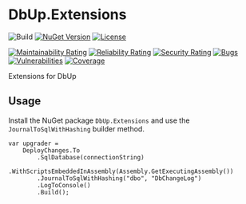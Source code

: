 # DbUp.Extensions

![Build](https://github.com/twenzel/DbUp.Extensions/actions/workflows/build.yml/badge.svg?branch=main)
[![NuGet Version](http://img.shields.io/nuget/v/DbUp.Extensions.svg?style=flat)](https://www.nuget.org/packages/DbUp.Extensions/)
[![License](https://img.shields.io/badge/license-MIT-blue.svg)](LICENSE)

[![Maintainability Rating](https://sonarcloud.io/api/project_badges/measure?project=twenzel_DbUp.Extensions&metric=sqale_rating)](https://sonarcloud.io/dashboard?id=twenzel_DbUp.Extensions)
[![Reliability Rating](https://sonarcloud.io/api/project_badges/measure?project=twenzel_DbUp.Extensions&metric=reliability_rating)](https://sonarcloud.io/dashboard?id=twenzel_DbUp.Extensions)
[![Security Rating](https://sonarcloud.io/api/project_badges/measure?project=twenzel_DbUp.Extensions&metric=security_rating)](https://sonarcloud.io/dashboard?id=twenzel_DbUp.Extensions)
[![Bugs](https://sonarcloud.io/api/project_badges/measure?project=twenzel_DbUp.Extensions&metric=bugs)](https://sonarcloud.io/dashboard?id=twenzel_DbUp.Extensions)
[![Vulnerabilities](https://sonarcloud.io/api/project_badges/measure?project=twenzel_DbUp.Extensions&metric=vulnerabilities)](https://sonarcloud.io/dashboard?id=twenzel_DbUp.Extensions)
[![Coverage](https://sonarcloud.io/api/project_badges/measure?project=twenzel_DbUp.Extensions&metric=coverage)](https://sonarcloud.io/dashboard?id=twenzel_DbUp.Extensions)

Extensions for DbUp

## Usage

Install the NuGet package `DbUp.Extensions` and use the `JournalToSqlWithHashing` builder method.

```CSharp
var upgrader =
	DeployChanges.To
		.SqlDatabase(connectionString)
		.WithScriptsEmbeddedInAssembly(Assembly.GetExecutingAssembly())
		.JournalToSqlWithHashing("dbo", "DbChangeLog")
		.LogToConsole()
		.Build();

```